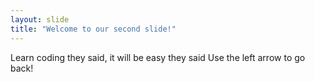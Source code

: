 ```yaml
---
layout: slide
title: "Welcome to our second slide!"
---
```

Learn coding they said, it will be easy they said
Use the left arrow to go back!
